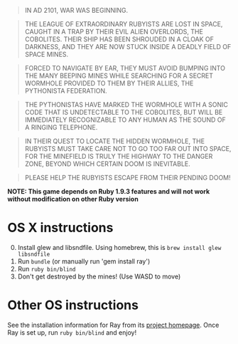 > IN AD 2101, WAR WAS BEGINNING.

> THE LEAGUE OF EXTRAORDINARY RUBYISTS ARE LOST IN SPACE,
CAUGHT IN A TRAP BY THEIR EVIL ALIEN OVERLORDS, 
THE COBOLITES. THEIR SHIP HAS BEEN SHROUDED IN A CLOAK OF DARKNESS, AND THEY
ARE NOW STUCK INSIDE A DEADLY FIELD OF SPACE MINES.

> FORCED TO NAVIGATE BY EAR, THEY MUST AVOID BUMPING INTO THE
MANY BEEPING MINES WHILE SEARCHING FOR A SECRET WORMHOLE
PROVIDED TO THEM BY THEIR ALLIES, THE PYTHONISTA FEDERATION.

> THE PYTHONISTAS HAVE MARKED THE WORMHOLE WITH A SONIC CODE
THAT IS UNDETECTABLE TO THE COBOLITES, BUT WILL BE
IMMEDIATELY RECOGNIZABLE TO ANY HUMAN AS THE SOUND OF A 
RINGING TELEPHONE.

> IN THEIR QUEST TO LOCATE THE HIDDEN WORMHOLE, THE RUBYISTS
MUST TAKE CARE NOT TO GO TOO FAR OUT INTO SPACE, FOR THE
MINEFIELD IS TRULY THE HIGHWAY TO THE DANGER ZONE, BEYOND
WHICH CERTAIN DOOM IS INEVITABLE.


> PLEASE HELP THE RUBYISTS ESCAPE FROM THEIR PENDING DOOM!

**NOTE: This game depends on Ruby 1.9.3 features and will not work without modification on other Ruby version**

# OS X instructions

0. Install glew and libsndfile. Using homebrew, this is `brew install glew libsndfile`
1. Run `bundle` (or manually run 'gem install ray')
2. Run `ruby bin/blind`
3. Don't get destroyed by the mines! (Use WASD to move)

# Other OS instructions

See the installation information for Ray from its [project homepage](http://mon-ouie.github.com/projects/ray.html). Once Ray is set up, run `ruby bin/blind` and enjoy!
